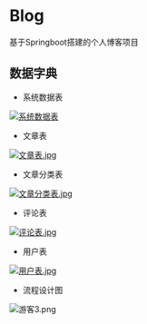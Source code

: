 # Blog

基于Springboot搭建的个人博客项目

## 数据字典

* 系统数据表

[![系统数据表](https://i.loli.net/2018/06/02/5b12b65365aed.jpg)](https://i.loli.net/2018/06/02/5b12b65365aed.jpg)

* 文章表

[![文章表.jpg](https://i.loli.net/2018/06/02/5b12b71747e00.jpg)](https://i.loli.net/2018/06/02/5b12b71747e00.jpg)

* 文章分类表

[![文章分类表.jpg](https://i.loli.net/2018/06/02/5b12b76a7b237.jpg)](https://i.loli.net/2018/06/02/5b12b76a7b237.jpg)

* 评论表

[![评论表.jpg](https://i.loli.net/2018/06/02/5b12b7e12ac2a.jpg)](https://i.loli.net/2018/06/02/5b12b7e12ac2a.jpg)

* 用户表

[![用户表.jpg](https://i.loli.net/2018/06/02/5b12b7e12c328.jpg)](https://i.loli.net/2018/06/02/5b12b7e12c328.jpg)

* 流程设计图

![游客3.png](https://i.loli.net/2018/06/04/5b14922f144d2.png)